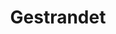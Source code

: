 ---
title: "Gestrandet"
year: 2018
size: "60x50cm"
image: "gestrandet.jpg"
technique: "Öl auf Baumwolle"
draft: false
---